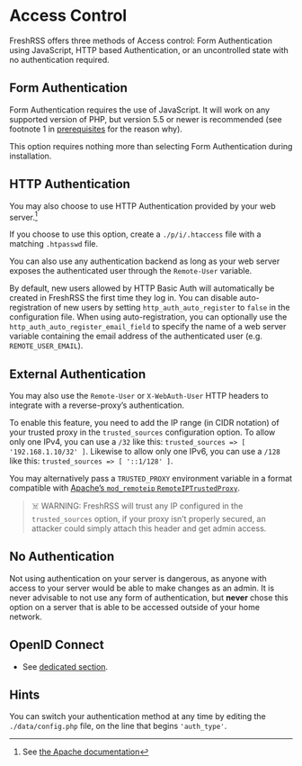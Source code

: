 # Access Control

FreshRSS offers three methods of Access control: Form Authentication using JavaScript, HTTP based Authentication, or an uncontrolled state with no authentication required.

## Form Authentication

Form Authentication requires the use of JavaScript. It will work on any supported version of PHP,
but version 5.5 or newer is recommended (see footnote 1 in [prerequisites](02_Prerequisites.md) for the reason why).

This option requires nothing more than selecting Form Authentication during installation.

## HTTP Authentication

You may also choose to use HTTP Authentication provided by your web server.[^1]

If you choose to use this option, create a `./p/i/.htaccess` file with a matching `.htpasswd` file.

You can also use any authentication backend as long as your web server exposes the authenticated user through the `Remote-User` variable.

By default, new users allowed by HTTP Basic Auth will automatically be created in FreshRSS the first time they log in.
You can disable auto-registration of new users by setting `http_auth_auto_register` to `false` in the configuration file.
When using auto-registration, you can optionally use the `http_auth_auto_register_email_field` to specify the name of a web server
variable containing the email address of the authenticated user (e.g. `REMOTE_USER_EMAIL`).

## External Authentication

You may also use the `Remote-User` or `X-WebAuth-User` HTTP headers to integrate with a reverse-proxy’s authentication.

To enable this feature, you need to add the IP range (in CIDR notation) of your trusted proxy in the `trusted_sources` configuration option.
To allow only one IPv4, you can use a `/32` like this: `trusted_sources => [ '192.168.1.10/32' ]`.
Likewise to allow only one IPv6, you can use a `/128` like this: `trusted_sources => [ '::1/128' ]`.

You may alternatively pass a `TRUSTED_PROXY` environment variable in a format compatible with [Apache’s `mod_remoteip` `RemoteIPTrustedProxy`](https://httpd.apache.org/docs/current/mod/mod_remoteip.html#remoteiptrustedproxy).

> ☠️ WARNING: FreshRSS will trust any IP configured in the `trusted_sources` option, if your proxy isn’t properly secured, an attacker could simply attach this header and get admin access.

## No Authentication

Not using authentication on your server is dangerous, as anyone with access to your server would be able to make changes as an admin.
It is never advisable to not use any form of authentication, but **never** chose this option on a server that is able to be accessed outside of your home network.

## OpenID Connect

* See [dedicated section](16_OpenID-Connect.md).

## Hints

You can switch your authentication method at any time by editing the `./data/config.php` file, on the line that begins `'auth_type'`.

[^1]: See [the Apache documentation](https://httpd.apache.org/docs/trunk/howto/auth.html)
